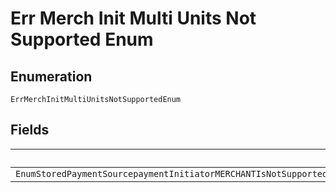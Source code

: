 
# Err Merch Init Multi Units Not Supported Enum

## Enumeration

`ErrMerchInitMultiUnitsNotSupportedEnum`

## Fields

| Name |
|  --- |
| `EnumStoredPaymentSourcepaymentInitiatorMERCHANTIsNotSupportedIfMoreThanOnePurchaseUnitIsPresentInTheOrderMerchantInitiatedPaymentsAreNotSupportedFromOrdersWithMoreThanOnePurchaseUnitPleaseRetryTheRequestWithMultipleOrderRequestsOneForEachPurchaseUnit` |

